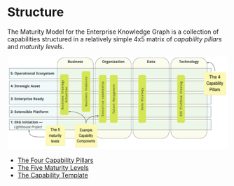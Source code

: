 # Structure

The Maturity Model for the Enterprise Knowledge Graph is a collection of 
capabilities structured in a relatively simple 4x5 matrix of
_capability pillars_ and _maturity levels_.

![Structure](/assets/ekg-mm-structure.png)

- [The Four Capability Pillars](pillars.md)
- [The Five Maturity Levels](levels.md)
- [The Capability Template](template.md)




